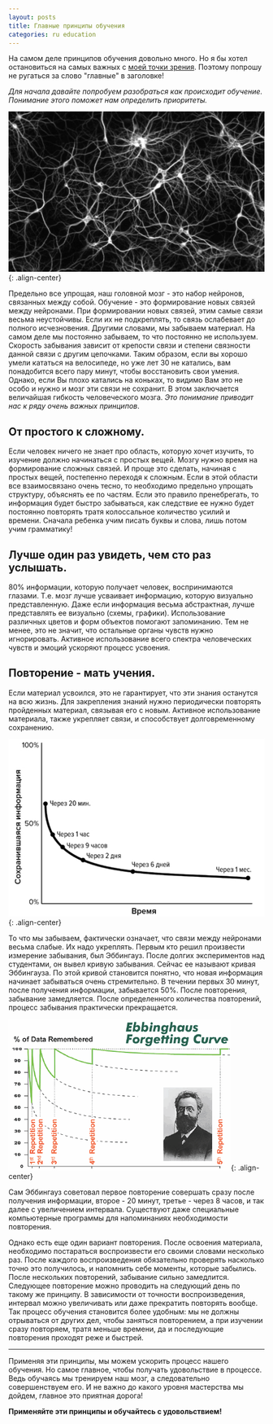 ```yaml
---
layout: posts
title: Главные принципы обучения
categories: ru education
---
```


На самом деле принципов обучения довольно много. Но я бы хотел остановиться на самых важных с [моей точки зрения](/ru/philosophy/2017/10/26/my-imho). Поэтому попрошу не ругаться за слово "главные" в заголовке!

_Для начала давайте попробуем разобраться как происходит обучение. Понимание этого поможет нам определить приоритеты._

![image-center](/assets/images/neurons.png){: .align-center}

Предельно все упрощая, наш головной мозг - это набор нейронов, связанных между собой. Обучение - это формирование новых связей между нейронами. При формировании новых связей, этим самые связи весьма неустойчивы. Если их не подкреплять, то связь ослабевает до полного исчезновения. Другими словами, мы забываем материал. На самом деле мы постоянно забываем, то что постоянно не используем. Скорость забывания зависит от крепости связи и степени связности данной связи с другим цепочками. Таким образом, если вы хорошо умели кататься на велосипеде, но уже лет 30 не катались, вам понадобится всего пару минут, чтобы восстановить свои умения. Однако, если Вы плохо катались на коньках, то видимо Вам это не особо и нужно и мозг эти связи не сохранит. В этом заключается величайшая гибкость человеческого мозга.
_Это понимание приводит нас к ряду очень важных принципов_.

## От простого к сложному.

Если человек ничего не знает про область, которую хочет изучить, то изучение должно начинаться с простых вещей. Мозгу нужно время на формирование сложных связей. И проще это сделать, начиная с простых вещей, постепенно переходя к сложным. Если в этой области все взаимосвязано очень тесно, то необходимо предельно упрощать структуру, объяснять ее по частям. Если это правило пренебрегать, то информация будет быстро забываться, как следствие ее нужно будет постоянно повторять тратя колоссальное количество усилий и времени. Сначала ребенка учим писать буквы и слова, лишь потом учим грамматику!

## Лучше один раз увидеть, чем сто раз услышать.

80% информации, которую получает человек, воспринимаются глазами. Т.е. мозг лучше усваивает информацию, которую визуально представленную. Даже если информация весьма абстрактная, лучше представлять ее визуально (схемы, графики). Использование различных цветов и форм объектов помогают запоминанию. Тем не менее, это не значит, что остальные органы чувств нужно игнорировать. Активное использование всего спектра человеческих чувств и эмоций ускоряют процесс усвоения.

## Повторение - мать учения.

Если материал усвоился, это не гарантирует, что эти знания останутся на всю жизнь. Для закрепления знаний нужно периодически повторять пройденных материал, связывая его с новым. Активное использование материала, также укрепляет связи, и способствует долговременному сохранению.

![image-center](/assets/images/forget-line.png){: .align-center}

То что мы забываем, фактически означает, что связи между нейронами весьма слабые. Их надо укреплять. Первым кто решил произвести измерение забывания, был Эббингауз. После долгих экспериментов над студентами, он вывел кривую забывания. Сейчас ее называют кривая Эббингауза. По этой кривой становится понятно, что новая информация начинает забываться очень стремительно. В течении первых 30 минут, после получения информации, забывается 50%. После повторения, забывание замедляется. После определенного количества повторений, процесс забывания практически прекращается.

![image-center](/assets/images/repeat.png){: .align-center}

Сам Эббингауз советовал первое повторение совершать сразу после получения информации, второе - 20 минут, третье - через 8 часов, и так далее с увеличением интервала. Существуют даже специальные компьютерные программы для напоминаниях необходимости повторения.

Однако есть еще один вариант повторения. После освоения материала, необходимо постараться воспроизвести его своими словами несколько раз. После каждого воспроизведения обязательно проверять насколько точно это получилось, и напомнить себе моменты, которые забылись. После нескольких повторений, забывание сильно замедлится. Следующее повторение можно проводить на следующий день по такому же принципу. В зависимости от точности воспроизведения, интервал можно увеличивать или даже прекратить повторять вообще. Так процесс обучения становится более удобным: мы не должны отрываться от других дел, чтобы заняться повторением, а при изучении сразу повторяем, тратя меньше времени, да и последующие повторения проходят реже и быстрей.

---

Применяя эти принципы, мы можем ускорить процесс нашего обучения. Но самое главное, чтобы получать удовольствие в процессе. Ведь обучаясь мы тренируем наш мозг, а следовательно совершенствуем его. И не важно до какого уровня мастерства мы дойдем, главное это приятная дорога!

**Применяйте эти принципы и обучайтесь с удовольствием!**
